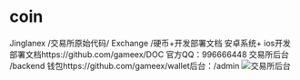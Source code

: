# coin
Jinglanex /交易所原始代码/ Exchange /硬币+开发部署文档
安卓系统+ ios开发部署文档https://github.com/gameex/DOC
官方QQ：996666448
交易所后台 /backend
钱包https://github.com/gameex/wallet后台：/admin
![交易所后台](https://www.87zx.com/config/ueditor/php/upload/image/20200422/1587548441863865.png)
